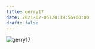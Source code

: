 ```yaml
---
title: gerry17
date: 2021-02-05T20:19:56+00:00
draft: false
---
```


![gerry17](/images/1988%20mit%20jenny.jpg)

